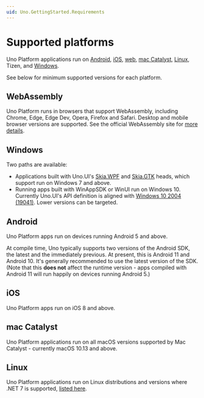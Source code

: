 ```yaml
---
uid: Uno.GettingStarted.Requirements
---
```


# Supported platforms

Uno Platform applications run on [Android](#android), [iOS](#ios), [web](#webassembly), [mac Catalyst](#catalyst), [Linux](#linux), Tizen, and [Windows](#windows).

See below for minimum supported versions for each platform.

## WebAssembly

Uno Platform runs in browsers that support WebAssembly, including Chrome, Edge, Edge Dev, Opera, Firefox and Safari. Desktop and mobile browser versions are supported. See the official WebAssembly site for [more details](https://webassembly.org/roadmap/).

## Windows

Two paths are available:

- Applications built with Uno.UI's [Skia.WPF](xref:Uno.Skia.Gtk) and [Skia.GTK](xref:Uno.Skia.Wpf) heads, which support run on Windows 7 and above.
- Running apps built with WinAppSDK or WinUI run on Windows 10. Currently Uno.UI's API definition is aligned with [Windows 10 2004 (19041)](https://learn.microsoft.com/windows/uwp/whats-new/windows-10-build-19041). Lower versions can be targeted.

## Android

Uno Platform apps run on devices running Android 5 and above.

At compile time, Uno typically supports two versions of the Android SDK, the latest and the immediately previous. At present, this is Android 11 and Android 10. It's generally recommended to use the latest version of the SDK. (Note that this **does not** affect the runtime version - apps compiled with Android 11 will run happily on devices running Android 5.)

## iOS

Uno Platform apps run on iOS 8 and above.

## mac Catalyst

Uno Platform applications run on all macOS versions supported by Mac Catalyst - currently macOS 10.13 and above.

## Linux

Uno Platform applications run on Linux distributions and versions where .NET 7 is supported, [listed here](https://learn.microsoft.com/dotnet/core/install/linux).
